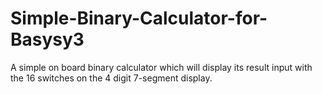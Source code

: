 # Simple-Binary-Calculator-for-Basysy3
A simple on board binary calculator which will display its result input with the 16 switches on the 4 digit 7-segment display.
